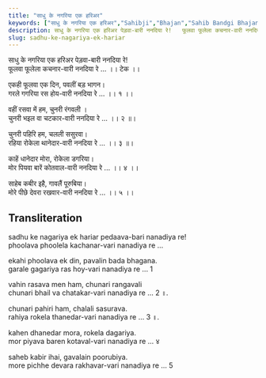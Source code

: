 ```yaml
---
title: "साधु के नगरिया एक हरिअर"
keywords: ["साधु के नगरिया एक हरिअर","Sahibji","Bhajan","Sahib Bandgi Bhajan","Sant Kabir Bhajan","bhajan lyrics","साहिब बंदगी भजन","भजन"]
description: साधु के नगरिया एक हरिअर पेड़वा-बारी ननदिया रे!   फूलवा फूलेला कचनार-वारी ननदिया रे ... ।। टेक ।।      एकही फूलवा एक दिन, पवलीं बड़ भागन।   गरले गगरिया र
slug: sadhu-ke-nagariya-ek-hariar
---
```


  
साधु के नगरिया एक हरिअर पेड़वा-बारी ननदिया रे!  
फूलवा फूलेला कचनार-वारी ननदिया रे ... ।। टेक ।।  
  
एकही फूलवा एक दिन, पवलीं बड़ भागन।  
गरले गगरिया रस होय-वारी ननदिया रे ... ।। १ ।।  
  
वहीं रसवा में हम, चुनरी रंगवली ।  
चुनरी भइल वा चटकार-वारी ननदिया रे ... ।। २ ॥।  
  
चुनरी पहिरि हम, चलली ससुरवा।  
रहिया रोकेला थानेदार-वारी ननदिया रे ... ।। ३ ॥।  
  
काहें धानेदार मोरा, रोकेला डगरिया।  
मोर पियवा बारें कोतवाल-वारी ननदिया रे ... ।। ४ ।।  
  
साहेब कबीर इहै, गावलैं पूरुबिया।  
मोरे पीछे देवरा रखवार-वारी ननदिया रे ... ।। ५ ।।  


## Transliteration

  
sadhu ke nagariya ek hariar pedaava-bari nanadiya re!  
phoolava phoolela kachanar-vari nanadiya re ...      
  
ekahi phoolava ek din, pavalin bada bhagana.  
garale gagariya ras hoy-vari nanadiya re ...   1    
  
vahin rasava men ham, chunari rangavali  
chunari bhail va chatakar-vari nanadiya re ...   2 ॥.  
  
chunari pahiri ham, chalali sasurava.  
rahiya rokela thanedar-vari nanadiya re ...   3 ॥.  
  
kahen dhanedar mora, rokela dagariya.  
mor piyava baren kotaval-vari nanadiya re ...   ४    
  
saheb kabir ihai, gavalain poorubiya.  
more pichhe devara rakhavar-vari nanadiya re ...   5    

  